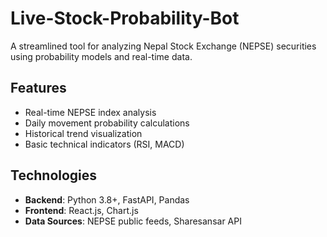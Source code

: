 # Live-Stock-Probability-Bot

A streamlined tool for analyzing Nepal Stock Exchange (NEPSE) securities using probability models and real-time data.

## Features
- Real-time NEPSE index analysis
- Daily movement probability calculations
- Historical trend visualization
- Basic technical indicators (RSI, MACD)

## Technologies
- **Backend**: Python 3.8+, FastAPI, Pandas
- **Frontend**: React.js, Chart.js
- **Data Sources**: NEPSE public feeds, Sharesansar API

